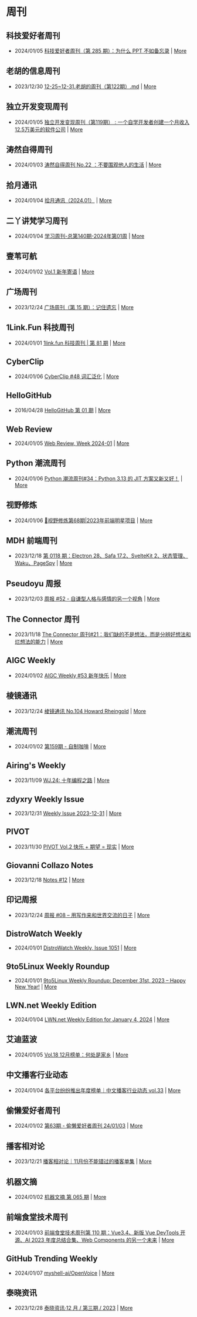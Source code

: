 # 周刊

## 科技爱好者周刊
- 2024/01/05 [科技爱好者周刊（第 285 期）：为什么 PPT 不如备忘录](http://www.ruanyifeng.com/blog/2024/01/weekly-issue-285.html) | [More](channels/科技爱好者周刊.md)

## 老胡的信息周刊
- 2023/12/30 [12-25~12-31.老胡的周刊（第122期）.md](https://weekly.howie6879.com/2023/12-25~12-31.老胡的周刊（第122期）.html) | [More](channels/老胡的信息周刊.md)

## 独立开发变现周刊
- 2024/01/05 [独立开发变现周刊（第119期） : 一个自学开发者创建一个月收入12.5万美元的软件公司](https://www.ezindie.com/weekly/issue-119) | [More](channels/独立开发变现周刊.md)

## 涛然自得周刊
- 2024/01/03 [涛然自得周刊 No.22 ：不要围观他人的生活](http://heyitao.com/post/beyond-code-weekly-022) | [More](channels/涛然自得周刊.md)

## 拾月通讯
- 2024/01/04 [拾月通讯（2024.01）](https://www.skyue.com/24010420.html) | [More](channels/拾月通讯.md)

## 二丫讲梵学习周刊
- 2024/01/04 [学习周刊-总第140期-2024年第01周](https://wiki.eryajf.net/pages/face3c/) | [More](channels/二丫讲梵学习周刊.md)

## 壹苇可航
- 2024/01/02 [Vol.1 新年寄语](https://justgoidea.com/newsletter/202401/?utm_source=atom_feed) | [More](channels/壹苇可航.md)

## 广场周刊
- 2023/12/24 [广场周刊（第 15 期）：记住遗忘](https://immmmm.com/weekly-2023-12-23/) | [More](channels/广场周刊.md)

## 1Link.Fun 科技周刊
- 2024/01/01 [1link.fun 科技周刊 | 第 81 期](https://1link.fun/blog/issue/issue81/) | [More](channels/1Link.Fun%20%E7%A7%91%E6%8A%80%E5%91%A8%E5%88%8A.md)

## CyberClip
- 2024/01/06 [CyberClip #48 词汇泛化](https://shyrz.me/cyberclip-48-generalization-of-vocabulary/) | [More](channels/CyberClip.md)

## HelloGitHub
- 2016/04/28 [HelloGitHub 第 01 期](https://hellogithub.com/periodical/volume/1) | [More](channels/HelloGitHub.md)

## Web Review
- 2024/01/05 [Web Review, Week 2024-01](https://ervin.ipsquad.net/blog/2024/01/05/web-review-week-2024-01/) | [More](channels/Web%20Review.md)

## Python 潮流周刊
- 2024/01/06 [Python 潮流周刊#34：Python 3.13 的 JIT 方案又新又好！](https://pythoncat.top/posts/2024-01-06-weekly/) | [More](channels/Python%20%E6%BD%AE%E6%B5%81%E5%91%A8%E5%88%8A.md)

## 视野修炼
- 2024/01/06 [🚧视野修炼第68期|2023年前端明星项目](https://sugarat.top/weekly/2024-01-06.html) | [More](channels/%E8%A7%86%E9%87%8E%E4%BF%AE%E7%82%BC.md)

## MDH 前端周刊
- 2023/12/18 [第 0118 期：Electron 28、Safa 17.2、SvelteKit 2、状态管理、Waku、PageSpy](https://mdhweekly.com/weekly/issue-0118) | [More](channels/MDH%20%E5%89%8D%E7%AB%AF%E5%91%A8%E5%88%8A.md)

## Pseudoyu 周报
- 2023/12/03 [周报 #52 - 自谦型人格与感情的另一个视角](https://www.pseudoyu.com/zh/2023/12/03/weekly_review_20231203/) | [More](channels/Pseudoyu%20%E5%91%A8%E6%8A%A5.md)

## The Connector 周刊
- 2023/11/18 [The Connector 周刊#21：我们缺的不是想法，而是分辨好想法和烂想法的能力](https://liduos.com/the-connector-weekly-21.html) | [More](channels/The%20Connector%20%E5%91%A8%E5%88%8A.md)

## AIGC Weekly
- 2024/01/02 [AIGC Weekly #53 新年快乐](https://quail.ink/op7418/p/aigc-weekly-53) | [More](channels/AIGC%20Weekly.md)

## 棱镜通讯
- 2023/12/24 [棱镜通讯 No.104  Howard Rheingold](https://wangyurui.com/posts/leng-jing-tong-xun-no-104-howard-rheingold-8ec0a626) | [More](channels/%E6%A3%B1%E9%95%9C%E9%80%9A%E8%AE%AF.md)

## 潮流周刊
- 2024/01/02 [第159期 - 自制咖啡](https://weekly.tw93.fun/posts/159-%E8%87%AA%E5%88%B6%E5%92%96%E5%95%A1/) | [More](channels/%E6%BD%AE%E6%B5%81%E5%91%A8%E5%88%8A.md)

## Airing's Weekly
- 2023/11/09 [WJ.24: 十年编程之路](https://weekly.ursb.me/posts/weekly-24/) | [More](channels/Airing%27s%20Weekly.md)

## zdyxry Weekly Issue
- 2023/12/31 [Weekly Issue 2023-12-31](https://zdyxry.github.io/2023/12/31/Weekly-Issue-2023-12-31/) | [More](channels/zdyxry%20Weekly%20Issue.md)

## PIVOT
- 2023/11/30 [PIVOT Vol.2 快乐 + 期望 = 现实](https://anotherdayu.com/2023/5519/) | [More](channels/PIVOT.md)

## Giovanni Collazo Notes
- 2023/12/18 [Notes #12](https://gcollazo.com/notes-12/) | [More](channels/Giovanni%20Collazo%20Notes.md)

## 印记周报
- 2023/12/24 [周报 #08 – 用写作来和世界交流的日子](https://yinji.org/5221.html) | [More](channels/%E5%8D%B0%E8%AE%B0%E5%91%A8%E6%8A%A5.md)

## DistroWatch Weekly
- 2024/01/01 [DistroWatch Weekly, Issue 1051](https://distrowatch.com/weekly.php?issue=20240101) | [More](channels/DistroWatch%20Weekly.md)

## 9to5Linux Weekly Roundup
- 2024/01/01 [9to5Linux Weekly Roundup: December 31st, 2023 – Happy New Year!](https://9to5linux.com/9to5linux-weekly-roundup-december-31st-2023-happy-new-year) | [More](channels/9to5Linux%20Weekly%20Roundup.md)

## LWN.net Weekly Edition
- 2024/01/04 [LWN.net Weekly Edition for January 4, 2024](https://lwn.net/Articles/955921/) | [More](channels/LWN.net%20Weekly%20Edition.md)

## 艾迪蓝波
- 2024/01/05 [Vol.18 12月榜单：何处是家乡](https://www.idnunber.top/article/61633d64-7857-4160-90ef-e0a193000c52) | [More](channels/%E8%89%BE%E8%BF%AA%E8%93%9D%E6%B3%A2.md)

## 中文播客行业动态
- 2024/01/04 [各平台纷纷推出年度榜单｜中文播客行业动态 vol.33](https://podpress.zhubai.love/posts/2354644214404517888) | [More](channels/%E4%B8%AD%E6%96%87%E6%92%AD%E5%AE%A2%E8%A1%8C%E4%B8%9A%E5%8A%A8%E6%80%81.md)

## 偷懒爱好者周刊
- 2024/01/02 [第63期 - 偷懒爱好者周刊 24/01/03](https://toolight.zhubai.love/posts/2354119305341329408) | [More](channels/%E5%81%B7%E6%87%92%E7%88%B1%E5%A5%BD%E8%80%85%E5%91%A8%E5%88%8A.md)

## 播客相对论
- 2023/12/21 [播客相对论｜11月份不能错过的播客单集](https://podcast.zhubai.love/posts/2349623632063516672) | [More](channels/%E6%92%AD%E5%AE%A2%E7%9B%B8%E5%AF%B9%E8%AE%BA.md)

## 机器文摘
- 2024/01/02 [机器文摘 第 065 期](https://niupitools.zhubai.love/posts/2353775272475660288) | [More](channels/%E6%9C%BA%E5%99%A8%E6%96%87%E6%91%98.md)

## 前端食堂技术周刊
- 2024/01/03 [前端食堂技术周刊第 110 期：Vue3.4、新版 Vue DevTools 开源、AI 2023 年度总结合集、Web Components 的另一个未来](https://hungryturbo.zhubai.love/posts/2354368053321576448) | [More](channels/%E5%89%8D%E7%AB%AF%E9%A3%9F%E5%A0%82%E6%8A%80%E6%9C%AF%E5%91%A8%E5%88%8A.md)

## GitHub Trending Weekly
- 2024/01/07 [myshell-ai/OpenVoice](https://github.com/myshell-ai/OpenVoice) | [More](channels/GitHub%20Trending%20Weekly.md)

## 泰晓资讯
- 2023/12/28 [泰晓资讯·12 月 / 第三期 / 2023](https://tinylab.org/tinylab-weekly-12-3rd-2023/) | [More](channels/%E6%B3%B0%E6%99%93%E8%B5%84%E8%AE%AF.md)

